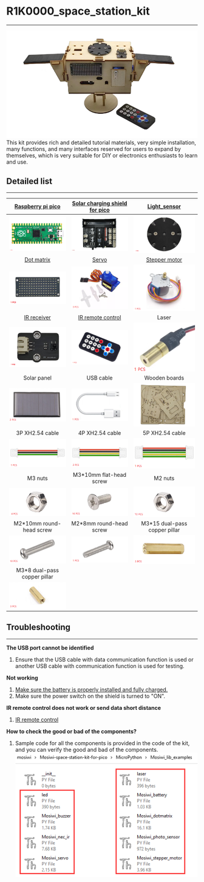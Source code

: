 # R1K0000_space_station_kit    
---------------------------
![Img](./_static/overview/25img.png)    
This kit provides rich and detailed tutorial materials, very simple installation, many functions, and many interfaces reserved for users to expand by themselves, which is very suitable for DIY or electronics enthusiasts to learn and use.     

## Detailed list                
----------------
| [Raspberry pi pico](https://docs.mosiwi.com/en/latest/raspberry/R1D0001_raspberry_pico/R1D0001_raspberry_pico.html) | [Solar charging shield for pico](https://docs.mosiwi.com/en/latest/raspberry/R1E0000_solar_charging_shield_for_pico/R1E0000_solar_charging_shield_for_pico.html)  | [Light_sensor](https://docs.mosiwi.com/en/latest/common/C1S0000_light_sensor/C1S0000_light_sensor.html) |     
| :--: | :--: | :--: |
| ![Img](./_static/overview/20img.png) | ![Img](./_static/overview/21img.jpg) | ![Img](./_static/overview/23img.png) |  
| [Dot matrix](https://docs.mosiwi.com/en/latest/common/C1M0000_8x16dot_matrix/C1M0000_8x16dot_matrix.html) | [Servo](https://docs.mosiwi.com/en/latest/outsourcing/sg90_servo/sg90_servo.html) | [Stepper motor](https://docs.mosiwi.com/en/latest/outsourcing/28byj-48/28byj-48.html) |  
| ![Img](./_static/overview/22img.png) | ![Img](./_static/overview/19img.png) | ![Img](./_static/overview/18img.png) |  
| [IR receiver](https://docs.mosiwi.com/en/latest/common/C1S0001_ir_receiver/C1S0001_ir_receiver.html) | [IR remote control](https://docs.mosiwi.com/en/latest/outsourcing/nec_ir_remote_control/nec_ir_remote_control.html) | Laser |              
| ![Img](./_static/overview/24img.png) | ![Img](./_static/overview/15img.png) | ![Img](./_static/overview/5img.png) |    
| Solar panel | USB cable | Wooden boards |  
| ![Img](./_static/overview/3img.png) | ![Img](./_static/overview/6img.png) | ![Img](./_static/overview/26img.png) |  
| 3P XH2.54 cable | 4P XH2.54 cable | 5P XH2.54 cable |      
| ![Img](./_static/overview/7img.png) | ![Img](./_static/overview/8img.png) | ![Img](./_static/overview/9img.png) |     
| M3 nuts | M3\*10mm flat-head screw | M2 nuts |     
| ![Img](./_static/overview/10img.png) | ![Img](./_static/overview/11img.png) | ![Img](./_static/overview/13img.png) |    
| M2\*10mm round-head screw | M2\*8mm round-head screw | M3\*15 dual-pass copper pillar |    
| ![Img](./_static/overview/12img.png) | ![Img](./_static/overview/14img.png) | ![Img](./_static/overview/16img.png) |      
| M3\*8 dual-pass copper pillar |  |  |   
| ![Img](./_static/overview/17img.png) |  |  |   


## Troubleshooting            
------------------
**The USB port cannot be identified**    
1. Ensure that the USB cable with data communication function is used or another USB cable with communication function is used for testing.    

**Not working**   
1. [Make sure the battery is properly installed and fully charged.](https://docs.mosiwi.com/en/latest/raspberry/R1E0000_solar_charging_shield_for_pico/R1E0000_solar_charging_shield_for_pico.html)   
2. Make sure the power switch on the shield is turned to "ON".       

**IR remote control does not work or send data short distance**    
1. [IR remote control](https://docs.mosiwi.com/en/latest/outsourcing/nec_ir_remote_control/nec_ir_remote_control.html#notes)

**How to check the good or bad of the components?**   
1. Sample code for all the components is provided in the code of the kit, and you can verify the good and bad of the components.     
![Img](./_static/overview/1img.png)


